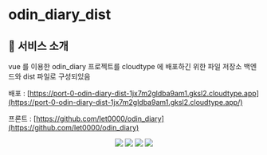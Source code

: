 # odin_diary_dist

## 🌟 서비스 소개

   vue 를 이용한 odin_diary 프로젝트를 cloudtype 에 배포하긴 위한 파일 저장소
   백엔드와 dist 파일로 구성되있음
   
   배포 : [https://port-0-odin-diary-dist-1jx7m2gldba9am1.gksl2.cloudtype.app](https://port-0-odin-diary-dist-1jx7m2gldba9am1.gksl2.cloudtype.app/)

프론트 : [https://github.com/let0000/odin_diary](https://github.com/let0000/odin_diary)

<p align='center'>
    <img src="https://img.shields.io/badge/node.js-v18.12.1-339933?logo=Node.js"/>
   <img src="https://img.shields.io/badge/express-v4.18.2-000000?logo=Express"/>
   <img src="https://img.shields.io/badge/express session-v1.17.3-000000?logo=Express"/>
   <img src="https://img.shields.io/badge/mysql-^2.18.1-4479A1?logo=MySQL"/>
</p>
    

